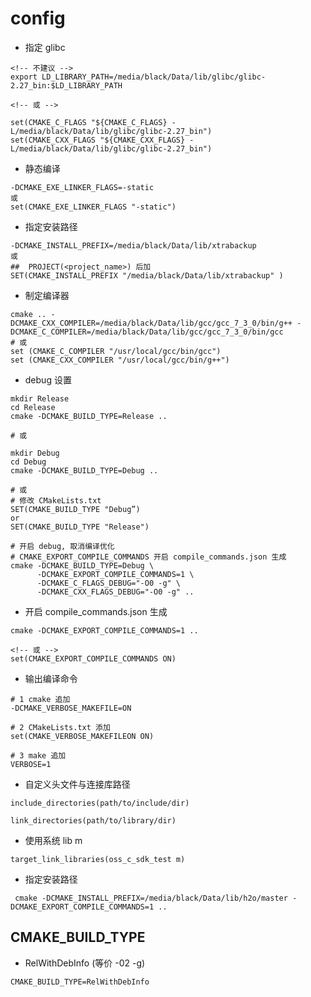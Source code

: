 # config

- 指定 glibc
```shell
<!-- 不建议 -->
export LD_LIBRARY_PATH=/media/black/Data/lib/glibc/glibc-2.27_bin:$LD_LIBRARY_PATH

<!-- 或 -->

set(CMAKE_C_FLAGS "${CMAKE_C_FLAGS} -L/media/black/Data/lib/glibc/glibc-2.27_bin")
set(CMAKE_CXX_FLAGS "${CMAKE_CXX_FLAGS} -L/media/black/Data/lib/glibc/glibc-2.27_bin")
```

- 静态编译
```shell
-DCMAKE_EXE_LINKER_FLAGS=-static
或
set(CMAKE_EXE_LINKER_FLAGS "-static")
```

- 指定安装路径
```shell
-DCMAKE_INSTALL_PREFIX=/media/black/Data/lib/xtrabackup
或
##  PROJECT(<project_name>) 后加
SET(CMAKE_INSTALL_PREFIX "/media/black/Data/lib/xtrabackup" )
```

- 制定编译器
```shell
cmake .. -DCMAKE_CXX_COMPILER=/media/black/Data/lib/gcc/gcc_7_3_0/bin/g++ -DCMAKE_C_COMPILER=/media/black/Data/lib/gcc/gcc_7_3_0/bin/gcc
# 或
set (CMAKE_C_COMPILER "/usr/local/gcc/bin/gcc")
set (CMAKE_CXX_COMPILER "/usr/local/gcc/bin/g++")
```

- debug 设置
```shell
mkdir Release  
cd Release  
cmake -DCMAKE_BUILD_TYPE=Release ..  

# 或

mkdir Debug
cd Debug
cmake -DCMAKE_BUILD_TYPE=Debug ..

# 或
# 修改 CMakeLists.txt
SET(CMAKE_BUILD_TYPE "Debug”)
or
SET(CMAKE_BUILD_TYPE "Release")
```
```shell
# 开启 debug, 取消编译优化
# CMAKE_EXPORT_COMPILE_COMMANDS 开启 compile_commands.json 生成
cmake -DCMAKE_BUILD_TYPE=Debug \
      -DCMAKE_EXPORT_COMPILE_COMMANDS=1 \
      -DCMAKE_C_FLAGS_DEBUG="-O0 -g" \
      -DCMAKE_CXX_FLAGS_DEBUG="-O0 -g" ..
```


- 开启 compile_commands.json 生成
```shell
cmake -DCMAKE_EXPORT_COMPILE_COMMANDS=1 ..

<!-- 或 -->
set(CMAKE_EXPORT_COMPILE_COMMANDS ON)
```

- 输出编译命令
```shell
# 1 cmake 追加
-DCMAKE_VERBOSE_MAKEFILE=ON

# 2 CMakeLists.txt 添加
set(CMAKE_VERBOSE_MAKEFILEON ON)

# 3 make 追加
VERBOSE=1
```

- 自定义头文件与连接库路径
```shell
include_directories(path/to/include/dir)

link_directories(path/to/library/dir)
```

- 使用系统 lib m
```shell
target_link_libraries(oss_c_sdk_test m)
```

- 指定安装路径
```shell
 cmake -DCMAKE_INSTALL_PREFIX=/media/black/Data/lib/h2o/master -DCMAKE_EXPORT_COMPILE_COMMANDS=1 ..
```


## CMAKE_BUILD_TYPE
<!-- CMakeCache.txt -->
- RelWithDebInfo (等价 -02 -g)
```shell
CMAKE_BUILD_TYPE=RelWithDebInfo
```

